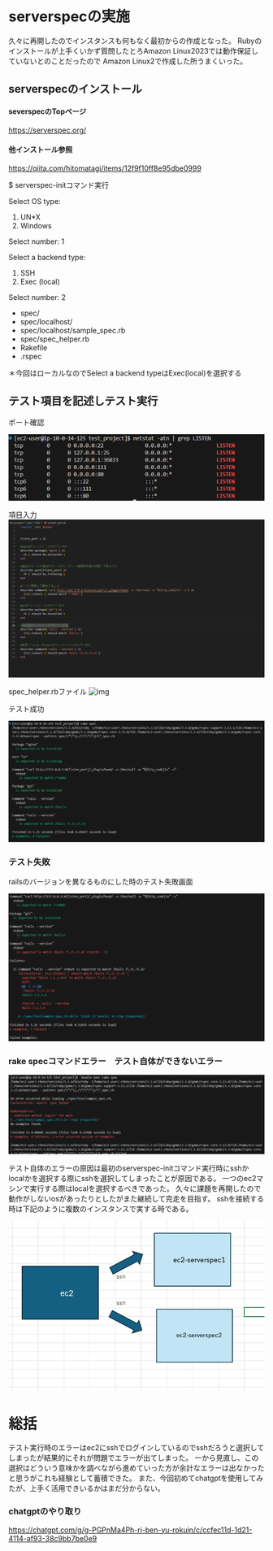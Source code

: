 # serverspecの実施

久々に再開したのでインスタンスも何もなく最初からの作成となった。
Rubyのインストールが上手くいかず質問したとろAmazon Linux2023では動作保証していないとのことだったので
Amazon Linux2で作成した所うまくいった。

## serverspecのインストール

#### severspecのTopページ
 https://serverspec.org/

#### 他インストール参照
https://qiita.com/hitomatagi/items/12f9f10ff8e95dbe0999

$ serverspec-initコマンド実行

Select OS type:

  1) UN*X
  2) Windows

Select number: 1

Select a backend type:

  1) SSH
  2) Exec (local)

Select number: 2

 + spec/
 + spec/localhost/
 + spec/localhost/sample_spec.rb
 + spec/spec_helper.rb
 + Rakefile
 + .rspec

＊今回はローカルなのでSelect a backend typeはExec(local)を選択する


## テスト項目を記述しテスト実行

ポート確認

![img](lecture11/img：ポート確認.png)


項目入力
![img](lecture11/lecture11_img：テスト項目記述.png)

spec_helper.rbファイル
![img](lecture11/lecture11_img：spec_helper.rb.png)



テスト成功

![img](lecture11/lecture11_img：テスト成功.png)



### テスト失敗

railsのバージョンを異なるものにした時のテスト失敗画面

![img](lecture11/lecture11_img：テスト失敗.png)





### rake specコマンドエラー　テスト自体ができないエラー

![img](lecture11/img：実行エラー.png)


テスト自体のエラーの原因は最初のserverspec-initコマンド実行時にsshかlocalかを選択する際にsshを選択してしまったことが原因である。
一つのec2マシンで実行する際はlocalを選択するべきであった。
久々に課題を再開したので動作がしないosがあったりとしたがまた継続して完走を目指す。
sshを接続する時は下記のように複数のインスタンスで実する時である。

![img](lecture11/lecture11_img：serverspec：ssh.png)





# 総括

テスト実行時のエラーはec2にsshでログインしているのでsshだろうと選択してしまったが結果的にそれが問題でエラーが出てしまった。
一から見直し、この選択はどういう意味かを調べながら進めていった方が余計なエラーは出なかったと思うがこれも経験として蓄積できた。
また、今回初めてchatgptを使用してみたが、上手く活用できいるかはまだ分からない。



### chatgptのやり取り

https://chatgpt.com/g/g-PGPnMa4Ph-ri-ben-yu-rokuin/c/ccfec11d-1d21-4114-af93-38c9bb7be0e9
